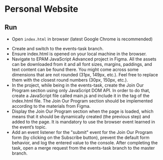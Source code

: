 # Personal Website

## Run

* Open `index.html` in browser (latest Google Chrome is recommended)

- Create and switch to the events-task branch.
- Ensure index.html is opened on your local machine in the browser.
- Navigate to EPAM JavaScript Advanced project in Figma. All the assets can be downloaded from it and all font sizes, margins, paddings, and text content can be found there. You might come across some dimensions that are not rounded (31px, 149px, etc.). Feel free to replace them with the closest round numbers (30px, 150px, etc.).
- In the project, while being in the events-task, create the Join Our Program section using only JavaScript DOM API. In order to do that, create a JavaScript file called main.js and include it in the <head> tag of the index.html file. The Join Our Program section should be implemented according to the materials from Figma.
- Display the Join Our Program section when the page is loaded, which means that it should be dynamically created (the previous step) and added to the page. It is mandatory to use the browser event learned in the event’s topic.
- Add an event listener for the "submit" event for the Join Our Program form (by clicking on the Subscribe button), prevent the default form behavior, and log the entered value to the console.
After completing the task, open a merge request from the events-task branch to the master branch.